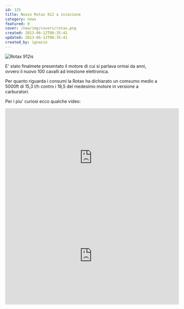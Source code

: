 ```yaml
---
id: 125
title: Nuovo Rotax 912 a iniezione
category: news
featured: 0
cover: /new/img/covers/rotax.png
created: 2013-06-12T08:35:41
updated: 2013-06-12T08:35:41
created_by: ignazio
---
```


 <img alt="Rotax 912is" class="float-start mr-3 -mt-20 w-[300px]" src="/new/img/covers/rotax.png"/>

E' stato finalmete presentato il motore di cui si parlava ormai da anni, ovvero il nuovo 100 cavalli ad iniezione elettronica.

Per quanto riguarda i consumi la Rotax ha dichiarato un comsumo medio a 5000ft di 15,3 l/h contro i 18,5 del medesimo motore in versione a carburatori.

Per i piu' curiosi ecco qualche video:

<iframe width="560" height="315" src="https://www.youtube.com/embed/IjW68twANGw?si=3pSxp91s6CL001VI" title="YouTube video player" frameborder="0" allow="accelerometer; autoplay; clipboard-write; encrypted-media; gyroscope; picture-in-picture; web-share" referrerpolicy="strict-origin-when-cross-origin" allowfullscreen></iframe>

<iframe width="560" height="315" src="https://www.youtube.com/embed/azXdDXWpZ_I?si=RtQyEQv5xbjSx91E" title="YouTube video player" frameborder="0" allow="accelerometer; autoplay; clipboard-write; encrypted-media; gyroscope; picture-in-picture; web-share" referrerpolicy="strict-origin-when-cross-origin" allowfullscreen></iframe>

